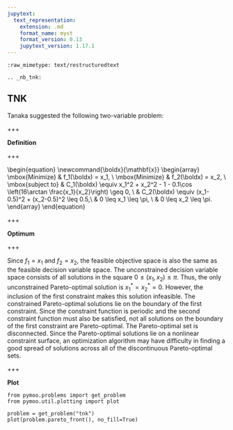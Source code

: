 ```yaml
---
jupytext:
  text_representation:
    extension: .md
    format_name: myst
    format_version: 0.13
    jupytext_version: 1.17.1
---
```


```{raw-cell}
:raw_mimetype: text/restructuredtext

.. _nb_tnk:
```

## TNK

Tanaka suggested the following two-variable problem:

+++

**Definition**

+++

\begin{equation}
\newcommand{\boldx}{\mathbf{x}}
\begin{array}
\mbox{Minimize} & f_1(\boldx) = x_1, \\
\mbox{Minimize} & f_2(\boldx) = x_2, \\
\mbox{subject to} & C_1(\boldx) \equiv x_1^2 + x_2^2 - 1 - 
0.1\cos \left(16\arctan \frac{x_1}{x_2}\right) \geq 0, \\
& C_2(\boldx) \equiv (x_1-0.5)^2 + (x_2-0.5)^2 \leq 0.5,\\
& 0 \leq x_1 \leq \pi, \\
& 0 \leq x_2 \leq \pi.
\end{array}
\end{equation}

+++

**Optimum**

+++

Since $f_1=x_1$ and $f_2=x_2$, the feasible objective space is also
the same as the feasible decision variable space. The unconstrained 
decision variable space consists of all solutions in the square
$0\leq (x_1,x_2)\leq \pi$. Thus, the only unconstrained Pareto-optimal 
solution is $x_1^{\ast}=x_2^{\ast}=0$. 
However, the inclusion of the first constraint makes this solution
infeasible. The constrained Pareto-optimal solutions lie on the boundary
of the first constraint. Since the constraint function is periodic and
the second constraint function must also be satisfied,
not all solutions on the boundary of the first constraint are Pareto-optimal. The 
Pareto-optimal set is disconnected.
Since the Pareto-optimal
solutions lie on a nonlinear constraint surface, an optimization
algorithm may have difficulty in finding a good spread of solutions across
all of the discontinuous Pareto-optimal sets.

+++

**Plot**

```{code-cell} ipython3
from pymoo.problems import get_problem
from pymoo.util.plotting import plot

problem = get_problem("tnk")
plot(problem.pareto_front(), no_fill=True)
```
